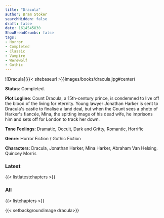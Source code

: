 ```yaml
---
title: "Dracula"
author: Bram Stoker
searchHidden: false
draft: false
date: 1614545830
ShowBreadCrumbs: false
tags:
- Horror
- Completed
- Classic
- Vampire
- Werewolf
- Gothic
---
```


![Dracula]({{< sitebaseurl >}}images/books/dracula.jpg#center)

**Status**: Completed.

**Plot Logline**: Count Dracula, a 15th-century prince, is condemned to live off the blood of the living for eternity. Young lawyer Jonathan Harker is sent to Dracula's castle to finalise a land deal, but when the Count sees a photo of Harker's fiancée, Mina, the spitting image of his dead wife, he imprisons him and sets off for London to track her down.

**Tone Feelings**: Dramatic, Occult, Dark and Gritty, Romantic, Horrific

**Genre**: Horror Fiction / Gothic Fiction

**Characters**: Dracula, Jonathan Harker, Mina Harker, Abraham Van Helsing, Quincey Morris

### Latest

{{< listlatestchapters >}}

### All

{{< listchapters >}}

{{< setbackgroundimage dracula>}}